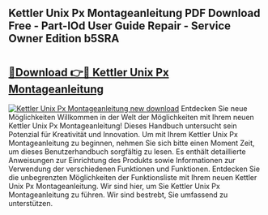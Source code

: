 ## Kettler Unix Px Montageanleitung PDF Download Free - Part-IOd User Guide Repair - Service Owner Edition b5SRA

# <h2><a href="http://df6s0fx.blite.top/?on=Kettler+Unix+Px+Montageanleitung">🔗Download 👉🔴 Kettler Unix Px Montageanleitung</a></h2>

[![Kettler Unix Px Montageanleitung new download](https://i.imgur.com/lujVjoI.png)](http://df6s0fx.blite.top/?on=Kettler+Unix+Px+Montageanleitung)
Entdecken Sie neue Möglichkeiten Willkommen in der Welt der Möglichkeiten mit Ihrem neuen Kettler Unix Px Montageanleitung! Dieses Handbuch untersucht sein Potenzial für Kreativität und Innovation. Um mit Ihrem Kettler Unix Px Montageanleitung zu beginnen, nehmen Sie sich bitte einen Moment Zeit, um dieses Benutzerhandbuch sorgfältig zu lesen. Es enthält detaillierte Anweisungen zur Einrichtung des Produkts sowie Informationen zur Verwendung der verschiedenen Funktionen und Funktionen. Entdecken Sie die unbegrenzten Möglichkeiten der Funktionsliste mit Ihrem neuen Kettler Unix Px Montageanleitung. Wir sind hier, um Sie Kettler Unix Px Montageanleitung zu führen. Wir sind bestrebt, Sie umfassend zu unterstützen.
